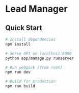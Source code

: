 # Lead Manager
## Quick Start

```bash
# Install dependencies
npm install

# Serve API on localhost:8000
python app/manage.py runserver

# Run webpack (from root)
npm run dev

# Build for production
npm run build
```
